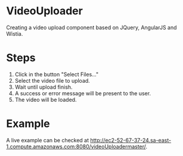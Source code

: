 # VideoUploader
Creating a video upload component based on JQuery, AngularJS and Wistia.

# Steps
1. Click in the button "Select Files..."
2. Select the video file to upload.
3. Wait until upload finish.
4. A success or error message will be present to the user.
5. The video will be loaded.

# Example
A live example can be checked at http://ec2-52-67-37-24.sa-east-1.compute.amazonaws.com:8080/videoUploadermaster/.
